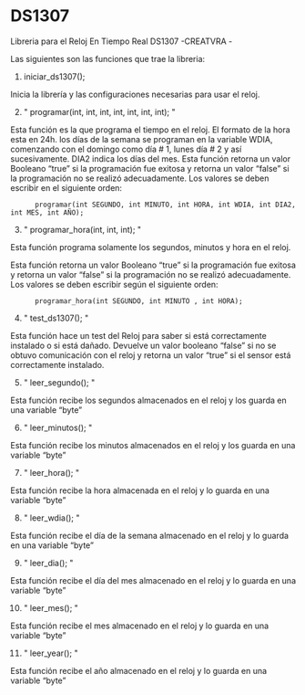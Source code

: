 # DS1307
Libreria para el Reloj En Tiempo Real DS1307 -CREATVRA -

Las siguientes son las funciones que trae la libreria:


1.	iniciar_ds1307(); 

Inicia la librería y las configuraciones necesarias para usar el reloj.
 

2.	" programar(int, int, int, int, int, int, int); " 

Esta función es la que programa el tiempo en el reloj. El formato de la hora esta en 24h. los días de la semana se programan en la variable WDIA, comenzando con el domingo como día # 1, lunes día # 2 y así sucesivamente. DIA2 indica los días del mes.
Esta función retorna un valor Booleano “true” si la programación fue exitosa y retorna un valor “false” si la programación no se realizó adecuadamente. Los valores se deben escribir en el siguiente orden:
  
          programar(int SEGUNDO, int MINUTO, int HORA, int WDIA, int DIA2, int MES, int AÑO);
          
 

3.	" programar_hora(int, int, int); "

Esta función programa solamente los segundos, minutos y hora en el reloj.

Esta función retorna un valor Booleano “true” si la programación fue exitosa y retorna un valor “false” si la programación no se realizó adecuadamente. Los valores se deben escribir según el siguiente orden:

          programar_hora(int SEGUNDO, int MINUTO , int HORA);
          
          

4.	" test_ds1307(); "

Esta función hace un test del Reloj para saber si está correctamente instalado o si está dañado.  Devuelve un valor booleano “false” si no se obtuvo comunicación con el reloj y retorna un valor “true” si el sensor está correctamente instalado.

 
5.	" leer_segundo(); " 

Esta función recibe los segundos almacenados en el reloj y los guarda en una variable “byte”
 

6.	" leer_minutos(); " 

Esta función recibe los minutos almacenados en el reloj y los guarda en una variable “byte”
 

7.	" leer_hora(); " 

Esta función recibe la hora almacenada en el reloj y lo guarda en una variable “byte”
 

8.	" leer_wdia(); " 

Esta función recibe el día de la semana almacenado en el reloj y lo guarda en una variable “byte”
 

9.	" leer_dia(); " 

Esta función recibe el día del mes almacenado en el reloj y lo guarda en una variable “byte”
 

10.	" leer_mes(); "

Esta función recibe el mes almacenado en el reloj y lo guarda en una variable “byte”
 

11.	" leer_year(); " 

Esta función recibe el año almacenado en el reloj y lo guarda en una variable “byte”

